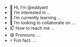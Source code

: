 - 👋 Hi, I’m @eddyant
- 👀 I’m interested in ...
- 🌱 I’m currently learning ...
- 💞️ I’m looking to collaborate on ...
- 📫 How to reach me ...
- 😄 Pronouns: ...
- ⚡ Fun fact: ...

<!---
eddyant/eddyant is a ✨ special ✨ repository because its `README.md` (this file) appears on your GitHub profile.
You can click the Preview link to take a look at your changes.
--->
